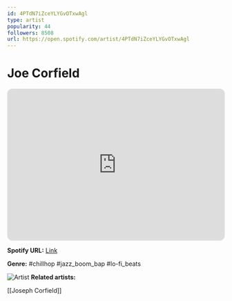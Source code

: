 ```yaml
---
id: 4PTdN7iZceYLYGvOTxwAgl
type: artist
popularity: 44
followers: 8508
url: https://open.spotify.com/artist/4PTdN7iZceYLYGvOTxwAgl
---
```

# Joe Corfield

<iframe style="border-radius:12px" src="https://open.spotify.com/embed/artist/4PTdN7iZceYLYGvOTxwAgl" width="100%" height="352" frameBorder="0" allowfullscreen="" allow="autoplay; clipboard-write; encrypted-media; fullscreen; picture-in-picture" loading="lazy"></iframe>

**Spotify URL:** [Link](https://open.spotify.com/artist/4PTdN7iZceYLYGvOTxwAgl)

**Genre:**  #chillhop #jazz_boom_bap #lo-fi_beats

![Artist](https://i.scdn.co/image/ab6761610000e5ebfc1a14bc991ac8321ffba054)
**Related artists:**

[[Joseph Corfield]]
